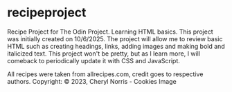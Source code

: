 # recipeproject
Recipe Project for The Odin Project. Learning HTML basics. This project was initially created on 10/6/2025. The project will allow me to review basic HTML such as creating headings, links, adding images and making bold and italicized text. This project won't be pretty, but as I learn more, I will comeback to periodically update it with CSS and JavaScript.


All recipes were taken from allrecipes.com, credit goes to respective authors.
Copyright: © 2023, Cheryl Norris - Cookies Image